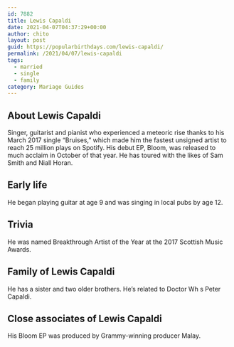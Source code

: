 ```yaml
---
id: 7882
title: Lewis Capaldi
date: 2021-04-07T04:37:29+00:00
author: chito
layout: post
guid: https://popularbirthdays.com/lewis-capaldi/
permalink: /2021/04/07/lewis-capaldi  
tags:
  - married
  - single
  - family
category: Mariage Guides
---
```

<!--Content-->


          
          
## About Lewis Capaldi



  Singer, guitarist and pianist who experienced a meteoric rise thanks to his March 2017 single &#8220;Bruises,&#8221; which made him the fastest unsigned artist to reach 25 million plays on Spotify. His debut EP, Bloom, was released to much acclaim in October of that year. He has toured with the likes of Sam Smith and Niall Horan.

                
                
## Early life



  He began playing guitar at age 9 and was singing in local pubs by age 12. 

                
                
## Trivia



  He was named Breakthrough Artist of the Year at the 2017 Scottish Music Awards. 

                
                
## Family of Lewis Capaldi



  He has a sister and two older brothers. He&#8217;s related to Doctor Wh s Peter Capaldi.

                
                
## Close associates of Lewis Capaldi



  His Bloom EP was produced by Grammy-winning producer Malay. 

          
          